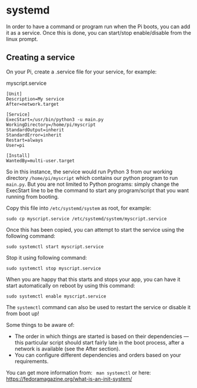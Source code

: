 # systemd

In order to have a command or program run when the Pi boots, you can add it as a service. Once this is done, you can start/stop enable/disable from the linux prompt.

## Creating a service

On your Pi, create a .service file for your service, for example:

myscript.service

```
[Unit]
Description=My service
After=network.target

[Service]
ExecStart=/usr/bin/python3 -u main.py
WorkingDirectory=/home/pi/myscript
StandardOutput=inherit
StandardError=inherit
Restart=always
User=pi

[Install]
WantedBy=multi-user.target
```
So in this instance, the service would run Python 3 from our working directory `/home/pi/myscript` which contains our python program to run `main.py`. But you are not limited to Python programs: simply change the ExecStart line to be the command to start any program/script that you want running from booting.

Copy this file into `/etc/systemd/system` as root, for example:
```
sudo cp myscript.service /etc/systemd/system/myscript.service
```

Once this has been copied, you can attempt to start the service using the following command:
```
sudo systemctl start myscript.service
```

Stop it using following command:
```
sudo systemctl stop myscript.service
```
When you are happy that this starts and stops your app, you can have it start automatically on reboot by using this command:
```
sudo systemctl enable myscript.service
```

The `systemctl` command can also be used to restart the service or disable it from boot up!

Some things to be aware of:
+ The order in which things are started is based on their dependencies — this particular script should start fairly late in the boot process, after a network is available (see the After section).
+ You can configure different dependencies and orders based on your requirements.


You can get more information from:
``` man systemctl```
or here: https://fedoramagazine.org/what-is-an-init-system/

